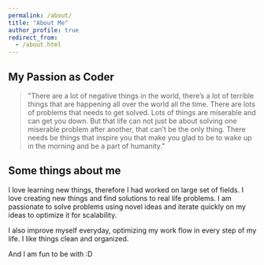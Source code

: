 ```yaml
---
permalink: /about/
title: "About Me"
author_profile: true
redirect_from: 
  - /about.html
---
```


## My Passion as Coder

>"There are a lot of negative things in the world, there’s a lot of terrible things that are happening all over the world all the time.
>There are lots of problems that needs to get solved. Lots of things are miserable and can get you down.
>But that life can not just be about solving one miserable problem after another, that can’t be the only thing. 
>There needs be things that inspire you that make you glad to be to wake up in the morning and be a part of humanity."

## Some things about me

I love learning new things, therefore I had worked on large set of fields. I love creating new things and find solutions to real life problems. I am passionate to solve problems using novel ideas and iterate quickly on my ideas to optimize it for scalability.

I also improve myself everyday, optimizing my work flow in every step of my life. I like things clean and organized.

And I am fun to be with :D
